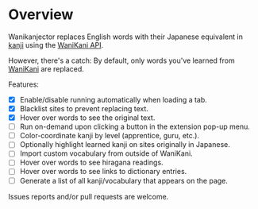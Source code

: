 # Overview
Wanikanjector replaces English words with their Japanese equivalent in [kanji](https://en.wikipedia.org/wiki/Kanji) using the [WaniKani API](https://docs.api.wanikani.com/).

However, there's a catch: By default, only words you've learned from [WaniKani](https://www.wanikani.com) are replaced.

Features:
- [x] Enable/disable running automatically when loading a tab.
- [x] Blacklist sites to prevent replacing text.
- [x] Hover over words to see the original text.
- [ ] Run on-demand upon clicking a button in the extension pop-up menu.
- [ ] Color-coordinate kanji by level (apprentice, guru, etc.).
- [ ] Optionally highlight learned kanji on sites originally in Japanese.
- [ ] Import custom vocabulary from outside of WaniKani.
- [ ] Hover over words to see hiragana readings.
- [ ] Hover over words to see links to dictionary entries.
- [ ] Generate a list of all kanji/vocabulary that appears on the page.

Issues reports and/or pull requests are welcome.
